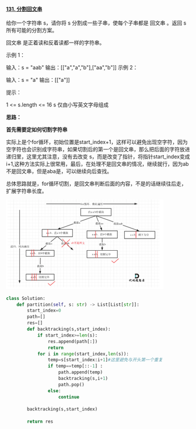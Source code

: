 #### [131. 分割回文串](https://leetcode.cn/problems/palindrome-partitioning/)

给你一个字符串 s，请你将 s 分割成一些子串，使每个子串都是 回文串 。返回 s 所有可能的分割方案。

回文串 是正着读和反着读都一样的字符串。

 

示例 1：

输入：s = "aab"
输出：[["a","a","b"],["aa","b"]]
示例 2：

输入：s = "a"
输出：[["a"]]


提示：

1 <= s.length <= 16
s 仅由小写英文字母组成

**思路：**

**首先需要定如何切割字符串**

实际上是个for循环，初始位置是start_index+1，这样可以避免出现空字符，因为空字符也会识别成字符串，如果切割后的第一个是回文串，那么把后面的字符放进递归里，这里尤其注意，没有去改变 s，而是改变了指针，将指针start_index变成i+1,这种方法实际上很常用，最后，在处理不是回文串的情况，继续就行，因为ab不是回文串，但是aba是，可以继续向后查找。

总体思路就是，for循环切割，是回文串判断后面的内容，不是的话继续往后走，扩展字符串长度。

<img src="../../assets/image-20220822094343926.png" alt="image-20220822094343926" style="zoom:50%;" />

```python
class Solution:
    def partition(self, s: str) -> List[List[str]]:
        start_index=0
        path=[]
        res=[]
        def backtracking(s,start_index):
            if start_index>=len(s):
                res.append(path[:])
                return
            for i in range(start_index,len(s)):
                temp=s[start_index:i+1]#这里避免与开头第一个重复
                if temp==temp[::-1] :
                    path.append(temp)
                    backtracking(s,i+1)
                    path.pop()
                else:
                    continue

        backtracking(s,start_index)

        return res
```

